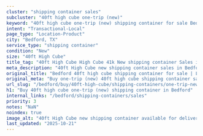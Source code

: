 ```yaml
---
cluster: "shipping container sales"
subcluster: "40ft high cube one-trip (new)"
keyword: "40ft high cube one-trip (new) shipping container for sale Bedford, TX"
intent: "Transactional-Local"
page_type: "Location-Product"
city: "Bedford, TX"
service_type: "shipping container"
condition: "New"
size: "40ft High Cube"
title_tag: "40ft High Cube High Cube 41k New shipping container Sales in Bedford | LC Container"
meta_description: "40ft High Cube new shipping container sales in Bedford. High cube containers with extra height. Fast delivery, competitive pricing. Serving shipping containers area. Quote ID: 488. Call (214) 524-4168 for your free quote today."
original_title: "Bedford 40ft high cube shipping container for sale | LC"
original_meta: "Buy one-trip (new) 40ft high cube shipping container sale with local delivery in Bedford, TX. LC Container — local Since 2003. Request a fast quote today."
url_slug: "/bedford/buy/40ft-high-cube/shipping-containers/one-trip-new"
h1: "Buy 40ft high cube one-trip (new) shipping container in Bedford"
internal_links: "/bedford/shipping-containers/sales"
priority: 3
notes: "NaN"
noindex: true
image_alt: "40ft High Cube new shipping container available for delivery in Bedford"
last_updated: "2025-10-21"
---
```


<!-- TODO: Add unique city/inventory copy, images, and internal links here. -->
